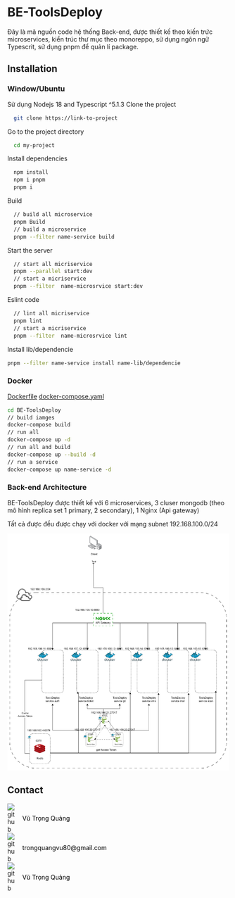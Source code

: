 # BE-ToolsDeploy
  
Đây là mã nguồn code hệ thống Back-end, được thiết kế theo kiến trức microservices, kiển trúc thư mục theo monoreppo, sử dụng ngôn ngữ Typescrit, sử dụng pnpm để quản lí package.
  
## Installation
  
### Window/Ubuntu
  
Sử dụng Nodejs 18 and Typescript ^5.1.3
Clone the project
  
```bash
  git clone https://link-to-project
```
  
Go to the project directory
  
```bash
  cd my-project
```
  
Install dependencies
  
```bash
  npm install
  npm i pnpm
  pnpm i
```
  
Build
  
```bash
  // build all microservice
  pnpm Build
  // build a microservice
  pnpm --filter name-service build
```
  
Start the server
  
```bash
  // start all micriservice
  pnpm --parallel start:dev
  // start a micriservice
  pnpm --filter  name-microsrvice start:dev
```
  
Eslint code
  
```bash
  // lint all micriservice
  pnpm lint
  // start a micriservice
  pnpm --filter  name-microsrvice lint
```
  
Install lib/dependencie
  
```bash
pnpm --filter name-service install name-lib/dependencie
```
  
### Docker
  
[Dockerfile](https://github.com/quangh0409/BE-ToolsDeploy/blob/main/Dockerfile )
[docker-compose.yaml](https://github.com/quangh0409/BE-ToolsDeploy/blob/main/docker-compose.yaml )
  
```bash
cd BE-ToolsDeploy
// build iamges
docker-compose build
// run all
docker-compose up -d
// run all and build
docker-compose up --build -d
// run a service
docker-compose up name-service -d
```
  
### Back-end Architecture
  
BE-ToolsDeploy được thiết kế với 6 microservices, 3 cluser mongodb (theo mô hình replica set 1 primary, 2 secondary), 1 Nginx (Api gateway)
  
Tất cả được đều được chạy với docker với mạng subnet 192.168.100.0/24
  
![alt text](image.png )
  
## Contact
<a href="https://github.com/quangh0409" style="display: flex; align-items: center; text-decoration: none;">
  <img src="https://cdn-icons-png.flaticon.com/128/1051/1051377.png" alt="github" width="24">
  <p style="color: black; margin: 0 0 0 10px;">Vũ Trọng Quảng</p>
</a>
<a href="#be-toolsdeploy" style="display: flex; align-items: center; text-decoration: none;">
  <img src="https://cdn-icons-png.flaticon.com/128/732/732200.png" alt="github" width="24">
  <p style="color: black; margin: 0 0 0 10px;">trongquangvu80@gmail.com</p>
</a>
<a href="#be-toolsdeploy" style="display: flex; align-items: center; text-decoration: none;">
  <img src="https://cdn-icons-png.flaticon.com/128/5968/5968764.png" alt="github" width="24">
  <p style="color: black; margin: 0 0 0 10px;">Vũ Trọng Quảng</p>
</a>
  